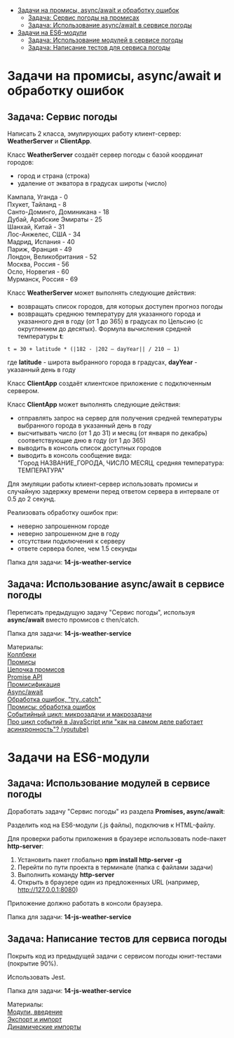 - [Задачи на промисы, async/await и обработку ошибок](#%D0%B7%D0%B0%D0%B4%D0%B0%D1%87%D0%B8-%D0%BD%D0%B0-%D0%BF%D1%80%D0%BE%D0%BC%D0%B8%D1%81%D1%8B-asyncawait-%D0%B8-%D0%BE%D0%B1%D1%80%D0%B0%D0%B1%D0%BE%D1%82%D0%BA%D1%83-%D0%BE%D1%88%D0%B8%D0%B1%D0%BE%D0%BA)
  * [Задача: Сервис погоды на промисах](#%D0%B7%D0%B0%D0%B4%D0%B0%D1%87%D0%B0-%D1%81%D0%B5%D1%80%D0%B2%D0%B8%D1%81-%D0%BF%D0%BE%D0%B3%D0%BE%D0%B4%D1%8B)
  * [Задача: Использование async/await в сервисе погоды](#%D0%B7%D0%B0%D0%B4%D0%B0%D1%87%D0%B0-%D0%B8%D1%81%D0%BF%D0%BE%D0%BB%D1%8C%D0%B7%D0%BE%D0%B2%D0%B0%D0%BD%D0%B8%D0%B5-asyncawait-%D0%B2-%D1%81%D0%B5%D1%80%D0%B2%D0%B8%D1%81%D0%B5-%D0%BF%D0%BE%D0%B3%D0%BE%D0%B4%D1%8B)
- [Задачи на ES6-модули](#%D0%B7%D0%B0%D0%B4%D0%B0%D1%87%D0%B8-%D0%BD%D0%B0-es6-%D0%BC%D0%BE%D0%B4%D1%83%D0%BB%D0%B8)
  * [Задача: Использование модулей в сервисе погоды](#%D0%B7%D0%B0%D0%B4%D0%B0%D1%87%D0%B0-%D0%B8%D1%81%D0%BF%D0%BE%D0%BB%D1%8C%D0%B7%D0%BE%D0%B2%D0%B0%D0%BD%D0%B8%D0%B5-%D0%BC%D0%BE%D0%B4%D1%83%D0%BB%D0%B5%D0%B9-%D0%B2-%D1%81%D0%B5%D1%80%D0%B2%D0%B8%D1%81%D0%B5-%D0%BF%D0%BE%D0%B3%D0%BE%D0%B4%D1%8B)
  * [Задача: Написание тестов для сервиса погоды](#%D0%B7%D0%B0%D0%B4%D0%B0%D1%87%D0%B0-%D0%BD%D0%B0%D0%BF%D0%B8%D1%81%D0%B0%D0%BD%D0%B8%D0%B5-%D1%82%D0%B5%D1%81%D1%82%D0%BE%D0%B2-%D0%B4%D0%BB%D1%8F-%D1%81%D0%B5%D1%80%D0%B2%D0%B8%D1%81%D0%B0-%D0%BF%D0%BE%D0%B3%D0%BE%D0%B4%D1%8B)

# Задачи на промисы, async/await и обработку ошибок
## Задача: Сервис погоды

Написать 2 класса, эмулирующих работу клиент-сервер: **WeatherServer** и **ClientApp**.

Класс **WeatherServer** создаёт сервер погоды с базой координат городов:
- город и страна (строка)
- удаление от экватора в градусах широты (число)

Кампала, Уганда - 0  
Пхукет, Тайланд - 8  
Санто-Доминго, Доминикана - 18  
Дубай, Арабские Эмираты - 25  
Шанхай, Китай - 31  
Лос-Анжелес, США - 34  
Мадрид, Испания - 40  
Париж, Франция - 49  
Лондон, Великобритания - 52  
Москва, Россия - 56  
Осло, Норвегия - 60  
Мурманск, Россия - 69

Класс **WeatherServer** может выполнять следующие действия:

- возвращать список городов, для которых доступен прогноз погоды
- возвращать среднюю температуру для указанного города и указанного дня в году (от 1 до 365) в градусах по Цельсию (с округлением до десятых). Формула вычисления средней температуры **t**:
```
t = 30 + latitude * (|182 - |202 – dayYear|| / 210 – 1)
```
где **latitude** - широта выбранного города в градусах, **dayYear** - указанный день в году  

Класс **ClientApp** создаёт клиентское приложение с подключенным сервером.

Класс **ClientApp** может выполнять следующие действия:

- отправлять запрос на сервер для получения средней температуры выбранного города в указанный день в году
- высчитывать число (от 1 до 31) и месяц (от января по декабрь) соответствующие дню в году (от 1 до 365)
- выводить в консоль список доступных городов
- выводить в консоль сообщение вида:  
  "Город НАЗВАНИЕ_ГОРОДА, ЧИСЛО МЕСЯЦ, средняя температура: ТЕМПЕРАТУРА"

Для эмуляции работы клиент-сервер использовать промисы и случайную задержку времени перед ответом сервера в интервале от 0.5 до 2 секунд.

Реализовать обработку ошибок при:

- неверно запрошенном городе
- неверно запрошенном дне в году
- отсутствии подключения к серверу
- ответе сервера более, чем 1.5 секунды

Папка для задачи: **14-js-weather-service**

## Задача: Использование async/await в сервисе погоды

Переписать предыдущую задачу "Сервис погоды", используя **async/await** вместо промисов с then/catch.

Папка для задачи: **14-js-weather-service**

Материалы:  
[Коллбеки](https://learn.javascript.ru/callbacks)  
[Промисы](https://learn.javascript.ru/promise-basics)  
[Цепочка промисов](https://learn.javascript.ru/promise-chaining)  
[Promise API](https://learn.javascript.ru/promise-api)  
[Промисификация](https://learn.javascript.ru/promisify)  
[Async/await](https://learn.javascript.ru/async-await)  
[Обработка ошибок, "try..catch"](https://learn.javascript.ru/try-catch)  
[Промисы: обработка ошибок](https://learn.javascript.ru/promise-error-handling)  
[Событийный цикл: микрозадачи и макрозадачи](https://learn.javascript.ru/event-loop)  
[Про цикл событий в JavaScript или "как на самом деле работает асинхронность"? (youtube)](https://www.youtube.com/watch?v=wQuRq3GStR8)

# Задачи на ES6-модули
## Задача: Использование модулей в сервисе погоды

Доработать задачу "Сервис погоды" из раздела **Promises, async/await**:

Разделить код на ES6-модули (.js файлы), подключив к HTML-файлу.

Для проверки работы приложения в браузере использовать node-пакет **http-server**:

1. Установить пакет глобально **npm install http-server -g**
2. Перейти по пути проекта в терминале (папка с файлами задачи)
3. Выполнить команду **http-server**
4. Открыть в браузере один из предложенных URL (например, http://127.0.0.1:8080)

Приложение должно работать в консоли браузера.

Папка для задачи: **14-js-weather-service**

## Задача: Написание тестов для сервиса погоды

Покрыть код из предыдущей задачи с сервисом погоды юнит-тестами (покрытие 90%).

Использовать Jest.

Папка для задачи: **14-js-weather-service**

Материалы:  
[Модули, введение](https://learn.javascript.ru/modules-intro)  
[Экспорт и импорт](https://learn.javascript.ru/import-export)  
[Динамические импорты](https://learn.javascript.ru/modules-dynamic-imports)
